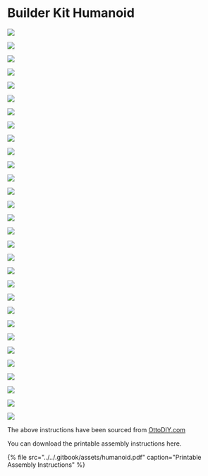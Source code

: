 # Builder Kit Humanoid

![](../../.gitbook/assets/screenshot_1%20%281%29.png)

![](../../.gitbook/assets/screenshot_2%20%281%29.png)

![](../../.gitbook/assets/screenshot_3%20%281%29.png)

![](../../.gitbook/assets/screenshot_4.png)

![](../../.gitbook/assets/screenshot_5%20%282%29.png)

![](../../.gitbook/assets/screenshot_6%20%282%29.png)

![](../../.gitbook/assets/screenshot_7%20%282%29.png)

![](../../.gitbook/assets/screenshot_8%20%283%29.png)

![](../../.gitbook/assets/screenshot_9%20%282%29.png)

![](../../.gitbook/assets/screenshot_10.png)

![](../../.gitbook/assets/screenshot_11%20%282%29.png)

![](../../.gitbook/assets/screenshot_12%20%283%29.png)

![](../../.gitbook/assets/screenshot_13%20%283%29.png)

![](../../.gitbook/assets/screenshot_14%20%283%29.png)

![](../../.gitbook/assets/screenshot_15%20%282%29.png)

![](../../.gitbook/assets/screenshot_16%20%281%29.png)

![](../../.gitbook/assets/screenshot_17.png)

![](../../.gitbook/assets/screenshot_18%20%281%29.png)

![](../../.gitbook/assets/screenshot_19%20%283%29.png)

![](../../.gitbook/assets/screenshot_20%20%283%29.png)

![](../../.gitbook/assets/screenshot_21%20%281%29.png)

![](../../.gitbook/assets/screenshot_22.png)

![](../../.gitbook/assets/screenshot_23%20%283%29.png)

![](../../.gitbook/assets/screenshot_24%20%281%29.png)

![](../../.gitbook/assets/screenshot_25%20%283%29.png)

![](../../.gitbook/assets/screenshot_26.png)

![](../../.gitbook/assets/screenshot_27%20%281%29.png)

![](../../.gitbook/assets/screenshot_28.png)

![](../../.gitbook/assets/screenshot_29%20%281%29.png)

![](../../.gitbook/assets/screenshot_30%20%282%29.png)

The above instructions have been sourced from [OttoDIY.com](https://www.ottodiy.com/)

You can download the printable assembly instructions here.

{% file src="../../.gitbook/assets/humanoid.pdf" caption="Printable Assembly Instructions" %}





